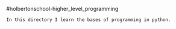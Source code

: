 #holbertonschool-higher_level_programming

	In this directory I learn the bases of programming in python.
